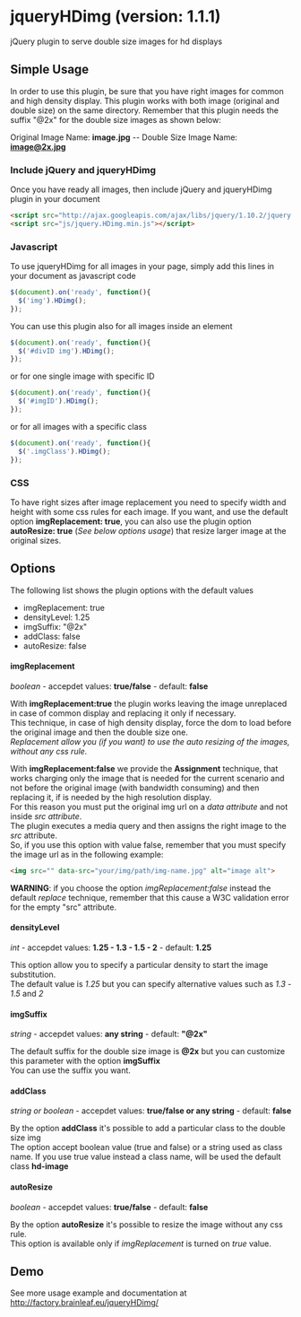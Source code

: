 jqueryHDimg (version: 1.1.1)
===========

jQuery plugin to serve double size images for hd displays


Simple Usage
-------------
In order to use this plugin, be sure that you have right images for common and high density display.
This plugin works with both image (original and double size) on the same directory. Remember that this plugin needs the suffix "@2x" for the double size images as shown below:

Original Image Name: **image.jpg** -- Double Size Image Name: **image@2x.jpg**

### Include jQuery and jqueryHDimg
Once you have ready all images, then include jQuery and jqueryHDimg plugin in your document

```html
<script src="http://ajax.googleapis.com/ajax/libs/jquery/1.10.2/jquery.min.js"></script>
<script src="js/jquery.HDimg.min.js"></script>
```

### Javascript
To use jqueryHDimg for all images in your page, simply add this lines in your document as javascript code
```javascript
$(document).on('ready', function(){
  $('img').HDimg();
});
```

You can use this plugin also for all images inside an element
```javascript
$(document).on('ready', function(){
  $('#divID img').HDimg();
});
```
or for one single image with specific ID
```javascript
$(document).on('ready', function(){
  $('#imgID').HDimg();
});
```
or for all images with a specific class
```javascript
$(document).on('ready', function(){
  $('.imgClass').HDimg();
});
```

### CSS
To have right sizes after image replacement you need to specify width and height with some css rules for each image.
If you want, and use the default option **imgReplacement: true**, you can also use the plugin option **autoResize: true** (*See below options usage*) that resize larger image at the original sizes.

Options
-------
The following list shows the plugin options with the default values
* imgReplacement: true
* densityLevel: 1.25
* imgSuffix: "@2x"
* addClass: false
* autoResize: false

#### imgReplacement
*boolean* - accepdet values: **true/false** - default: **false**

With **imgReplacement:true** the plugin works leaving the image unreplaced in case of common display and replacing it only if necessary.<br>
This technique, in case of high density display, force the dom to load before the original image and then the double size one.<br>
*Replacement allow you (if you want) to use the auto resizing of the images, without any css rule.*

With **imgReplacement:false** we provide the <strong>Assignment</strong> technique, that works charging only the image that is needed for the current scenario and not before the original image (with bandwidth consuming) and then replacing it, if is needed by the high resolution display.<br>
For this reason you must put the original img url on a *data attribute* and not inside *src attribute*.<br>
The plugin executes a media query and then assigns the right image to the *src* attribute.<br>
So, if you use this option with value false, remember that you must specify the image url as in the following example:
```html
<img src="" data-src="your/img/path/img-name.jpg" alt="image alt">
```

**WARNING**: if you choose the option *imgReplacement:false* instead the default *replace* technique, remember that this cause a W3C validation error for the empty "src" attribute.

#### densityLevel
*int* - accepdet values: **1.25 - 1.3 - 1.5 - 2** - default: **1.25**

This option allow you to specify a particular density to start the image substitution.<br>
The default value is *1.25* but you can specify alternative values such as *1.3* - *1.5* and *2*

#### imgSuffix
*string* - accepdet values: **any string** - default: **"@2x"**

The default suffix for the double size image is **@2x** but you can customize this parameter with the option **imgSuffix**<br>
You can use the suffix you want.

#### addClass
*string or boolean* - accepdet values: **true/false or any string** - default: **false**

By the option **addClass** it's possible to add a particular class to the double size img<br>
The option accept boolean value (true and false) or a string used as class name. If you use true value instead a class name, will be used the default class **hd-image**

#### autoResize
*boolean* - accepdet values: **true/false** - default: **false**

By the option  **autoResize** it's possible to resize the image without any css rule.<br> 
This option is available only if *imgReplacement* is turned on *true* value.<br>
            

Demo
----
See more usage example and documentation at <http://factory.brainleaf.eu/jqueryHDimg/>
